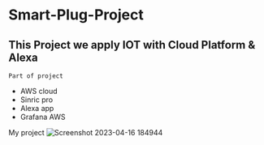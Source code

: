 # Smart-Plug-Project
## This Project we apply IOT with Cloud Platform & Alexa

`Part of project`
- AWS cloud
- Sinric pro
- Alexa app
- Grafana AWS

My project
![Screenshot 2023-04-16 184944](https://user-images.githubusercontent.com/121489701/232326662-61bb5e27-1f47-4a18-b989-e828d9cdcfab.png)
